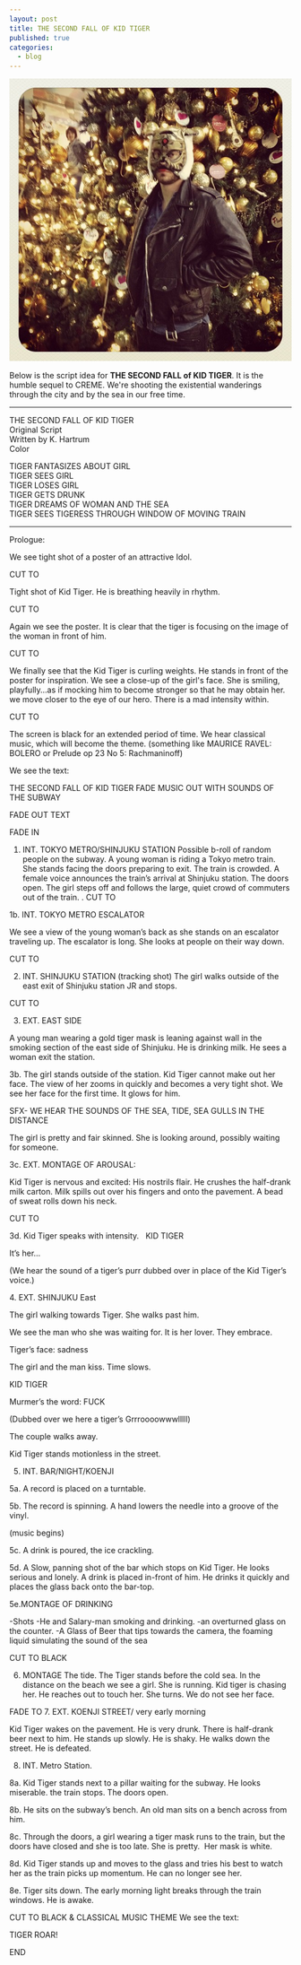 ```yaml
---
layout: post
title: THE SECOND FALL OF KID TIGER
published: true
categories:
  - blog
---
```

![](/media/af1ccd1418e311e1a87612313804ec91_7.jpg)

Below is the script idea for <strong>THE SECOND FALL of KID TIGER</strong>. It is the humble sequel to CREME. We're shooting the existential wanderings through the city and by the sea in our free time.

_________________________________


THE SECOND FALL OF KID TIGER<br>
Original Script<br>
Written by K. Hartrum<br>
Color

TIGER FANTASIZES ABOUT GIRL<br>
TIGER SEES GIRL<br>
TIGER LOSES GIRL<br>
TIGER GETS DRUNK<br>
TIGER DREAMS OF WOMAN AND THE SEA<br>
TIGER SEES TIGERESS THROUGH WINDOW OF MOVING TRAIN<br>
__________________

Prologue:

We see tight shot of a poster of an attractive Idol.

CUT TO

Tight shot of Kid Tiger. He is breathing heavily in rhythm.

CUT TO

Again we see the poster. It is clear that the tiger is focusing on the image of the woman in front of him.


CUT TO

We finally see that the Kid Tiger is curling weights. He stands in front of the poster for inspiration. We see a close-up of the girl's face. She is smiling, playfully...as if mocking him to become stronger so that he may obtain her.
we move closer to the eye of our hero. There is a mad intensity within.

CUT TO

The screen is black for an extended period of time. We hear classical music, which will become the theme.
(something like MAURICE RAVEL: BOLERO or Prelude op 23 No 5: Rachmaninoff)


<!--more-->
We see the text:

THE SECOND FALL OF KID TIGER
FADE MUSIC OUT WITH SOUNDS OF THE SUBWAY

FADE OUT TEXT

FADE IN

1. INT. TOKYO METRO/SHINJUKU STATION
Possible b-roll of random people on the subway. A young woman is riding a Tokyo metro train. She stands facing the doors preparing to exit. The train is crowded. A female voice announces the train’s arrival at Shinjuku station. The doors open. The girl steps off and follows the large, quiet crowd of commuters out of the train.
.
CUT TO

1b. INT. TOKYO METRO ESCALATOR

We see a view of the young woman’s back as she stands on an escalator traveling up. The escalator is long. She looks at people on their way down.

CUT TO

2. INT. SHINJUKU STATION
(tracking shot)
The girl walks outside of the east exit of Shinjuku station JR and stops.

CUT TO

3. EXT. EAST SIDE

A young man wearing a gold tiger mask is leaning against wall in the smoking section of the east side of Shinjuku. He is drinking milk. He sees a woman exit the station.

3b.
The girl stands outside of the station. Kid Tiger cannot make out her face. The view of her zooms in quickly and becomes a very tight shot. We see her face for the first time. It glows for him.

SFX- WE HEAR THE SOUNDS OF THE SEA, TIDE, SEA GULLS IN THE DISTANCE

The girl is pretty and fair skinned. She is looking around, possibly waiting for someone.

3c. EXT. MONTAGE OF AROUSAL:

Kid Tiger is nervous and excited:
His nostrils flair.
He crushes the half-drank milk carton. Milk spills out over his fingers and onto the pavement.
A bead of sweat rolls down his neck.

CUT TO

3d. Kid Tiger speaks with intensity.
 
KID TIGER</p>

It’s her...

<p dir="ltr">(We hear the sound of a tiger’s purr dubbed over in place of the Kid Tiger’s voice.)</p>
4. EXT. SHINJUKU East

The girl walking towards Tiger. She walks past him.

We see the man who she was waiting for. It is her lover. They embrace.

Tiger’s face: sadness

The girl and the man kiss. Time slows.
<p dir="ltr">KID TIGER</p>
<p dir="ltr">Murmer’s the word: FUCK</p>
<p dir="ltr">(Dubbed over we here a tiger’s Grrroooowwwlllll)</p>
The couple walks away.

Kid Tiger stands motionless in the street.

5. INT. BAR/NIGHT/KOENJI

5a.
A record is placed on a turntable.

5b.
The record is spinning.
A hand lowers the needle into a groove of the vinyl.

(music begins)

5c.
A drink is poured, the ice crackling.

5d.
A Slow, panning shot of the bar which stops on Kid Tiger. He looks serious and lonely.
A drink is placed in-front of him. He drinks it quickly and places the glass back onto the bar-top.

5e.MONTAGE OF DRINKING

-Shots
-He and Salary-man smoking and drinking.
-an overturned glass on the counter.
-A Glass of Beer that tips towards the camera, the foaming liquid simulating the sound of the sea

CUT TO BLACK

6. MONTAGE
The tide.
The Tiger stands before the cold sea.
In the distance on the beach we see a girl. She is running. Kid tiger is chasing her. He reaches out to touch her. She turns. We do not see her face.

FADE TO
7. EXT. KOENJI STREET/ very early morning

Kid Tiger wakes on the pavement. He is very drunk. There is half-drank beer next to him. He stands up slowly. He is shaky.
He walks down the street. He is defeated.

8. INT. Metro Station.

8a.
Kid Tiger stands next to a pillar waiting for the subway. He looks miserable. the train stops. The doors open.

8b.
He sits on the subway’s bench. An old man sits on a bench across from him.

8c.
Through the doors, a girl wearing a tiger mask runs to the train, but the doors have closed and she is too late. She is pretty.  Her mask is white.

8d.
Kid Tiger stands up and moves to the glass and tries his best to watch her as the train picks up momentum. He can no longer see her.

8e.
Tiger sits down. The early morning light breaks through the train windows. He is awake.

CUT TO BLACK &amp; CLASSICAL MUSIC THEME
We see the text:

TIGER ROAR!</p>

END

